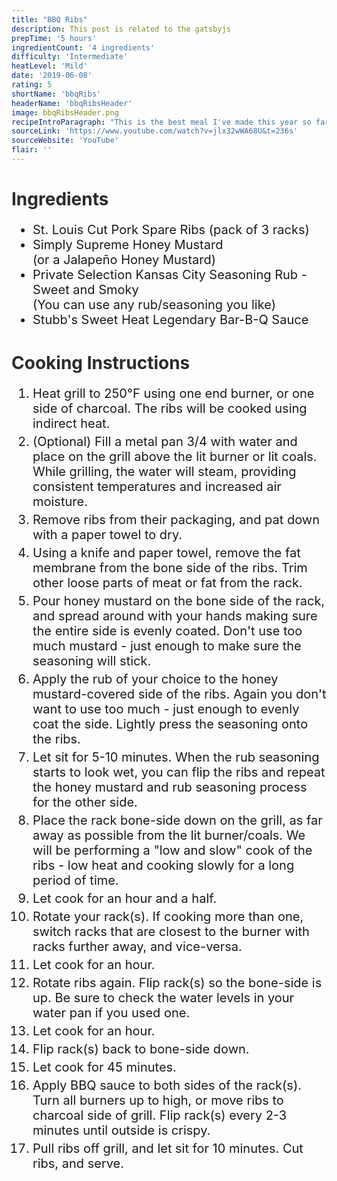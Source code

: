 ```yaml
---
title: "BBQ Ribs"
description: This post is related to the gatsbyjs
prepTime: '5 hours'
ingredientCount: '4 ingredients'
difficulty: 'Intermediate'
heatLevel: 'Mild'
date: '2019-06-08'
rating: 5
shortName: 'bbqRibs'
headerName: 'bbqRibsHeader'
image: bbqRibsHeader.png
recipeIntroParagraph: "This is the best meal I've made this year so far, and it isn't close! These ribs turned out so much better than I thought they would. I didn't follow a direct recipe, but rather followed instructions on how to cook ribs from a YouTube video, and then used my own honey mustard and rib rub. In the video (linked below), jalapeño honey mustard was used before the rub. If I make these ribs again, I would want to try that out. I used normal honey mustard which provided fantastic sweet flavor, but I am curious if the jalapeño would add a substantial kick. I put these ribs on the grill for about 4-4.5 hours, but the meat was only 'fall off the bone' tender on a few of the ribs. I think if I left it on the grill longer, I could have gotten even better results. In the linked video below, the ribs were in a smoker for about 7 hours. I used a gas grill, so the results could also be dependent on the type of grill used. I don't have a smoker, but would like to try one eventually."
sourceLink: 'https://www.youtube.com/watch?v=jlx32wWA68U&t=236s'
sourceWebsite: 'YouTube'
flair: ''
---
```

<h1 style="color: #2B2B2B;">Ingredients</h1>

<!-- <h3>Costco</h3> -->
<ul style="font-size: 20px;">
    <li>St. Louis Cut Pork Spare Ribs (pack of 3 racks)</li>
    <li>Simply Supreme Honey Mustard<br>(or a Jalapeño Honey Mustard)</li>
    <li>Private Selection Kansas City Seasoning Rub - Sweet and Smoky<br>(You can use any rub/seasoning you like)</li>
    <li>Stubb's Sweet Heat Legendary Bar-B-Q Sauce</li>
</ul>

<h1 style="color: #2B2B2B; margin-top: 40px;">Cooking Instructions</h1>
<ol style="font-size: 20px" className="cookingInstructionsOL">
    <li style="margin: 5px 0;">Heat grill to 250°F using one end burner, or one side of charcoal. The ribs will be cooked using indirect heat.</li>
    <li style="margin: 5px 0;">(Optional) Fill a metal pan 3/4 with water and place on the grill above the lit burner or lit coals. While grilling, the water will steam, providing consistent temperatures and increased air moisture.</li>
    <li style="margin: 5px 0;">Remove ribs from their packaging, and pat down with a paper towel to dry.</li>
    <li style="margin: 5px 0;">Using a knife and paper towel, remove the fat membrane from the bone side of the ribs. Trim other loose parts of meat or fat from the rack.</li>
    <li style="margin: 5px 0;">Pour honey mustard on the bone side of the rack, and spread around with your hands making sure the entire side is evenly coated. Don't use too much mustard - just enough to make sure the seasoning will stick.</li>
    <li style="margin: 5px 0;">Apply the rub of your choice to the honey mustard-covered side of the ribs. Again you don't want to use too much - just enough to evenly coat the side. Lightly press the seasoning onto the ribs.</li>
    <li style="margin: 5px 0;">Let sit for 5-10 minutes. When the rub seasoning starts to look wet, you can flip the ribs and repeat the honey mustard and rub seasoning process for the other side.</li>
    <li style="margin: 5px 0;">Place the rack bone-side down on the grill, as far away as possible from the lit burner/coals. We will be performing a "low and slow" cook of the ribs - low heat and cooking slowly for a long period of time.</li>
    <li style="margin: 5px 0;">Let cook for an hour and a half.</li>
    <li style="margin: 5px 0;">Rotate your rack(s). If cooking more than one, switch racks that are closest to the burner with racks further away, and vice-versa.</li>
    <li style="margin: 5px 0;">Let cook for an hour.</li>
    <li style="margin: 5px 0;">Rotate ribs again. Flip rack(s) so the bone-side is up. Be sure to check the water levels in your water pan if you used one.</li>
    <li style="margin: 5px 0;">Let cook for an hour.</li>
    <li style="margin: 5px 0;">Flip rack(s) back to bone-side down.</li>
    <li style="margin: 5px 0;">Let cook for 45 minutes.</li>
    <li style="margin: 5px 0;">Apply BBQ sauce to both sides of the rack(s). Turn all burners up to high, or move ribs to charcoal side of grill. Flip rack(s) every 2-3 minutes until outside is crispy.</li>
    <li style="margin: 5px 0;">Pull ribs off grill, and let sit for 10 minutes. Cut ribs, and serve.</li>
</ol>